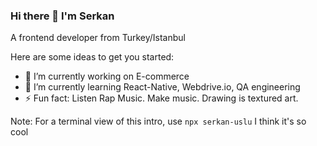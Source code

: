 ### Hi there 👋 I'm Serkan

A frontend developer from Turkey/Istanbul

Here are some ideas to get you started:

- 🔭 I’m currently working on E-commerce 
- 🌱 I’m currently learning React-Native, Webdrive.io, QA engineering
- ⚡ Fun fact: Listen Rap Music. Make music. Drawing is textured art.

Note: For a terminal view of this intro, use ```npx serkan-uslu``` I think it's so cool
